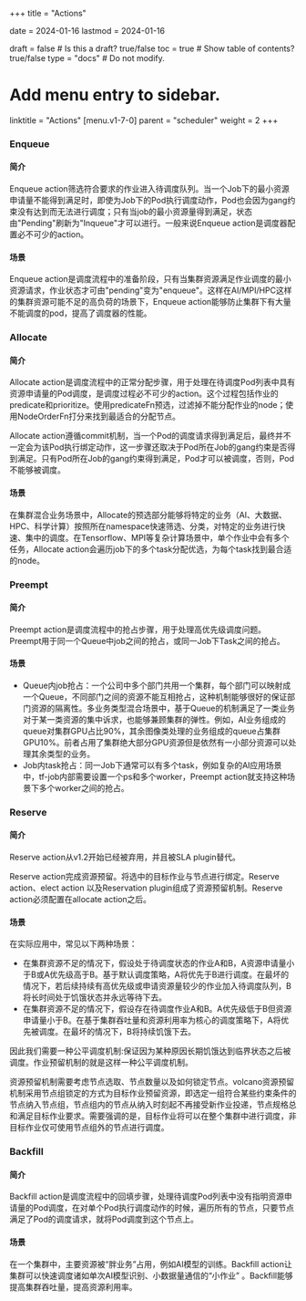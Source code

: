 +++
title =  "Actions"

date = 2024-01-16
lastmod = 2024-01-16

draft = false  # Is this a draft? true/false
toc = true  # Show table of contents? true/false
type = "docs"  # Do not modify.

# Add menu entry to sidebar.
linktitle = "Actions"
[menu.v1-7-0]
  parent = "scheduler"
  weight = 2
+++



### Enqueue

#### 简介

Enqueue action筛选符合要求的作业进入待调度队列。当一个Job下的最小资源申请量不能得到满足时，即使为Job下的Pod执行调度动作，Pod也会因为gang约束没有达到而无法进行调度；只有当job的最小资源量得到满足，状态由"Pending"刷新为"Inqueue"才可以进行。一般来说Enqueue action是调度器配置必不可少的action。

####  场景

Enqueue action是调度流程中的准备阶段，只有当集群资源满足作业调度的最小资源请求，作业状态才可由"pending"变为"enqueue"。这样在AI/MPI/HPC这样的集群资源可能不足的高负荷的场景下，Enqueue action能够防止集群下有大量不能调度的pod，提高了调度器的性能。



### Allocate 

#### 简介

Allocate action是调度流程中的正常分配步骤，用于处理在待调度Pod列表中具有资源申请量的Pod调度，是调度过程必不可少的action。这个过程包括作业的predicate和prioritize。使用predicateFn预选，过滤掉不能分配作业的node；使用NodeOrderFn打分来找到最适合的分配节点。

Allocate action遵循commit机制，当一个Pod的调度请求得到满足后，最终并不一定会为该Pod执行绑定动作，这一步骤还取决于Pod所在Job的gang约束是否得到满足。只有Pod所在Job的gang约束得到满足，Pod才可以被调度，否则，Pod不能够被调度。

#### 场景

在集群混合业务场景中，Allocate的预选部分能够将特定的业务（AI、大数据、HPC、科学计算）按照所在namespace快速筛选、分类，对特定的业务进行快速、集中的调度。在Tensorflow、MPI等复杂计算场景中，单个作业中会有多个任务，Allocate action会遍历job下的多个task分配优选，为每个task找到最合适的node。



### Preempt

#### 简介

Preempt action是调度流程中的抢占步骤，用于处理高优先级调度问题。Preempt用于同一个Queue中job之间的抢占，或同一Job下Task之间的抢占。

#### 场景

- Queue内job抢占：一个公司中多个部门共用一个集群，每个部门可以映射成一个Queue，不同部门之间的资源不能互相抢占，这种机制能够很好的保证部门资源的隔离性。多业务类型混合场景中，基于Queue的机制满足了一类业务对于某一类资源的集中诉求，也能够兼顾集群的弹性。例如，AI业务组成的queue对集群GPU占比90%，其余图像类处理的业务组成的queue占集群GPU10%。前者占用了集群绝大部分GPU资源但是依然有一小部分资源可以处理其余类型的业务。
- Job内task抢占：同一Job下通常可以有多个task，例如复杂的AI应用场景中，tf-job内部需要设置一个ps和多个worker，Preempt action就支持这种场景下多个worker之间的抢占。




### Reserve

#### 简介

Reserve action从v1.2开始已经被弃用，并且被SLA plugin替代。

Reserve action完成资源预留。将选中的目标作业与节点进行绑定。Reserve action、elect  action 以及Reservation plugin组成了资源预留机制。Reserve action必须配置在allocate action之后。

#### 场景

在实际应用中，常见以下两种场景：

- 在集群资源不足的情况下，假设处于待调度状态的作业A和B，A资源申请量小于B或A优先级高于B。基于默认调度策略，A将优先于B进行调度。在最坏的情况下，若后续持续有高优先级或申请资源量较少的作业加入待调度队列，B将长时间处于饥饿状态并永远等待下去。
- 在集群资源不足的情况下，假设存在待调度作业A和B。A优先级低于B但资源申请量小于B。在基于集群吞吐量和资源利用率为核心的调度策略下，A将优先被调度。在最坏的情况下，B将持续饥饿下去。

因此我们需要一种公平调度机制:保证因为某种原因长期饥饿达到临界状态之后被调度。作业预留机制的就是这样一种公平调度机制。

资源预留机制需要考虑节点选取、节点数量以及如何锁定节点。volcano资源预留机制采用节点组锁定的方式为目标作业预留资源，即选定一组符合某些约束条件的节点纳入节点组，节点组内的节点从纳入时刻起不再接受新作业投递，节点规格总和满足目标作业要求。需要强调的是，目标作业将可以在整个集群中进行调度，非目标作业仅可使用节点组外的节点进行调度。



### Backfill

#### 简介

Backfill action是调度流程中的回填步骤，处理待调度Pod列表中没有指明资源申请量的Pod调度，在对单个Pod执行调度动作的时候，遍历所有的节点，只要节点满足了Pod的调度请求，就将Pod调度到这个节点上。

#### 场景

在一个集群中，主要资源被“胖业务”占用，例如AI模型的训练。Backfill action让集群可以快速调度诸如单次AI模型识别、小数据量通信的“小作业” 。Backfill能够提高集群吞吐量，提高资源利用率。

